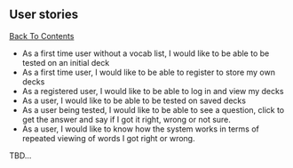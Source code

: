 ## User stories

[Back To Contents](https://github.com/shouston3/lang/blob/master/wiki/index.md)

* As a first time user without a vocab list, I would like to be able to be tested on an initial deck
* As a first time user, I would like to be able to register to store my own decks
* As a registered user, I would like to be able to log in and view my decks
* As a user, I would like to be able to be tested on saved decks
* As a user being tested, I would like to be able to see a question, click to get the answer and say if I got it right, wrong or not sure.
* As a user, I would like to know how the system works in terms of repeated viewing of words I got right or wrong.

TBD...


